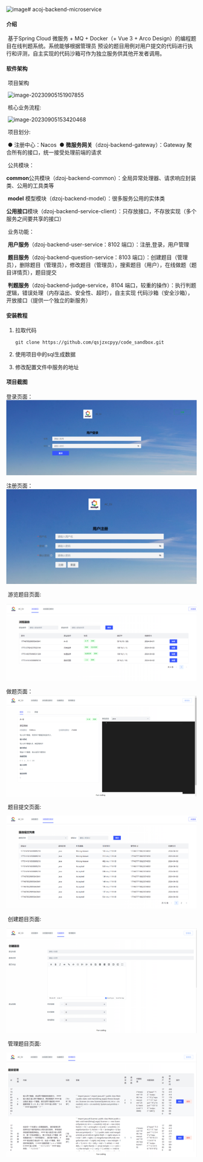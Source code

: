 ![image](https://github.com/qsjzxcpyy/acoj-backend-microservice/assets/104427824/6800f574-a02f-427c-b9cb-e1794bed7a72)# acoj-backend-microservice

#### 介绍
​	基于Spring Cloud 微服务 + MQ + Docker（+ Vue 3 + Arco Design）的编程题目在线判题系统。系统能够根据管理员 预设的题目用例对用户提交的代码进行执行和评测，自主实现的代码沙箱可作为独立服务供其他开发者调用。

#### 软件架构

​	项目架构

​	![image-20230905151907855](https://tptptptpt.oss-cn-guangzhou.aliyuncs.com/picture/image-20230905151907855.png)

​	核心业务流程:

​		![image-20230905153420468](https://tptptptpt.oss-cn-guangzhou.aliyuncs.com/picture/image-20230905153420468.png)

​	项目划分:

​	● 注册中心：Nacos
​	● **微服务网关**（dzoj-backend-gateway）：Gateway 聚合所有的接口，统一接受处理前端的请求

​	公共模块：

​		**common**公共模块（dzoj-backend-common）：全局异常处理器、请求响应封装类、公用的工具类等

​		**model** 模型模块（dzoj-backend-model）：很多服务公用的实体类

​		**公用接口**模块（dzoj-backend-service-client）：只存放接口，不存放实现（多个服务之间要共享的接口）

​	业务功能：

​		**用户服务**（dzoj-backend-user-service：8102 端口）：注册,登录，用户管理

​		**题目服务**（dzoj-backend-question-service：8103 端口）：创建题目（管理员），删除题目（管理员），修改题目（管理员），搜索题目（用户），在线做题（题目详情页），题目提交

​		**判题服务**（dzoj-backend-judge-service，8104 端口，较重的操作）：执行判题逻辑，错误处理（内存溢出、安全性、超时），自主实现 代码沙箱（安全沙箱），开放接口（提供一个独立的新服务）


#### 安装教程

1. 拉取代码

   ```
   git clone https://github.com/qsjzxcpyy/code_sandbox.git
   ```

2. 使用项目中的sql生成数据

3. 修改配置文件中服务的地址

#### 项目截图
  登录页面：
  ![image-login](https://github.com/qsjzxcpyy/my_img/blob/main/login.png)

  注册页面：
  ![image-register](https://github.com/qsjzxcpyy/my_img/blob/main/register.png)


​	游览题目页面:

![image-20230905154329654](https://github.com/qsjzxcpyy/my_img/blob/main/acoj-main.png)

  做题页面：
![image-do-question](https://github.com/qsjzxcpyy/my_img/blob/main/do-question.png)

​	题目提交页面:

![image-submit-list](https://github.com/qsjzxcpyy/my_img/blob/main/submit-list.png)

​	创建题目页面:

![image-create-question](https://github.com/qsjzxcpyy/my_img/blob/main/create-question.png)

​	管理题目页面:

![image-manage-questions](https://github.com/qsjzxcpyy/my_img/blob/main/manage-questions.png)
